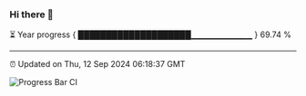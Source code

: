 ### Hi there 👋

⏳ Year progress { ████████████████████▁▁▁▁▁▁▁▁▁▁ } 69.74 %

---

⏰ Updated on Thu, 12 Sep 2024 06:18:37 GMT

![Progress Bar CI](https://github.com/liununu/liununu/workflows/Progress%20Bar%20CI/badge.svg)
